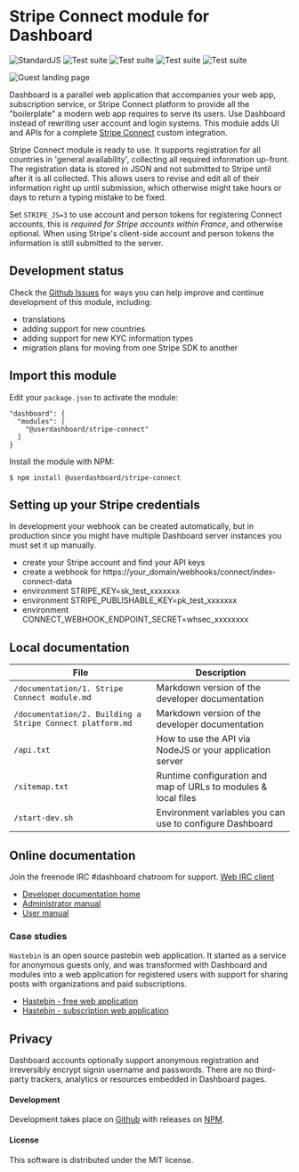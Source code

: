 # Stripe Connect module for Dashboard
![StandardJS](https://github.com/userdashboard/stripe-connect/workflows/standardjs/badge.svg) ![Test suite](https://github.com/userdashboard/stripe-connect/workflows/test-user-ui/badge.svg) ![Test suite](https://github.com/userdashboard/stripe-connect/workflows/test-administrator-ui/badge.svg) ![Test suite](https://github.com/userdashboard/stripe-connect/workflows/test-user-api/badge.svg) ![Test suite](https://github.com/userdashboard/stripe-connect/workflows/test-administrator-api/badge.svg)

![Guest landing page](https://userdashboard.github.io/outline.png?raw=true) 

Dashboard is a parallel web application that accompanies your web app, subscription service, or Stripe Connect platform to provide all the "boilerplate" a modern web app requires to serve its users.  Use Dashboard instead of rewriting user account and login systems.  This module adds UI and APIs for a complete [Stripe Connect](https://stripe.com/connect) custom integration.

Stripe Connect module is ready to use.  It supports registration for all countries in 'general availability', collecting all required information up-front.  The registration data is stored in JSON and not submitted to Stripe until after it is all collected.  This allows users to revise and edit all of their information right up until submission, which otherwise might take hours or days to return a typing mistake to be fixed.

Set `STRIPE_JS=3` to use account and person tokens for registering Connect accounts, this is *required for Stripe accounts within France*, and otherwise optional.  When using Stripe's client-side account and person tokens the information is still submitted to the server.

## Development status

Check the [Github Issues](https://github.com/userdashboard/stripe-connect/issues) for ways you can help improve and continue development of this module, including:

- translations
- adding support for new countries
- adding support for new KYC information types
- migration plans for moving from one Stripe SDK to another

## Import this module

Edit your `package.json` to activate the module:

    "dashboard": {
      "modules": [
        "@userdashboard/stripe-connect"
      ]
    }

Install the module with NPM:

    $ npm install @userdashboard/stripe-connect

## Setting up your Stripe credentials

In development your webhook can be created automatically, but in production since you might have multiple Dashboard server instances you must set it up manually.

- create your Stripe account and find your API keys
- create a webhook for https://your_domain/webhooks/connect/index-connect-data 
- environment STRIPE_KEY=sk_test_xxxxxxx
- environment STRIPE_PUBLISHABLE_KEY=pk_test_xxxxxxx
- environment CONNECT_WEBHOOK_ENDPOINT_SECRET=whsec_xxxxxxxx

## Local documentation

| File | Description | 
|------|-------------|
| `/documentation/1. Stripe Connect module.md` | Markdown version of the developer documentation |
| `/documentation/2. Building a Stripe Connect platform.md` | Markdown version of the developer documentation |
| `/api.txt` | How to use the API via NodeJS or your application server |
| `/sitemap.txt` | Runtime configuration and map of URLs to modules & local files |
| `/start-dev.sh` | Environment variables you can use to configure Dashboard |

## Online documentation

Join the freenode IRC #dashboard chatroom for support.  [Web IRC client](https://kiwiirc.com/nextclient/)

- [Developer documentation home](https://userdashboard.github.io/home)
- [Administrator manual](https://userdashboard.github.io/administrators/home)
- [User manual](https://userdashboard.github.io/users/home)

### Case studies 

`Hastebin` is an open source pastebin web application.  It started as a service for anonymous guests only, and was transformed with Dashboard and modules into a web application for registered users with support for sharing posts with organizations and paid subscriptions.

- [Hastebin - free web application](https://userdashboard.github.io/integrations/converting-hastebin-free-saas.html)
- [Hastebin - subscription web application](https://userdashboard.github.io/integrations/converting-hastebin-subscription-saas.html)

## Privacy

Dashboard accounts optionally support anonymous registration and irreversibly encrypt signin username and passwords.  There are no third-party trackers, analytics or resources embedded in Dashboard pages.  

#### Development

Development takes place on [Github](https://github.com/userdashboard/dashboard) with releases on [NPM](https://www.npmjs.com/package/@userdashboard/dashboard).

#### License

This software is distributed under the MIT license.

